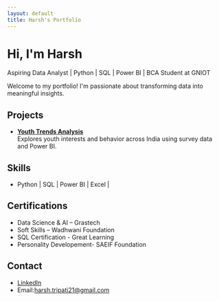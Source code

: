 ```yaml
---
layout: default
title: Harsh's Portfolio
---
```


# Hi, I'm Harsh  
Aspiring Data Analyst | Python | SQL | Power BI | BCA Student at GNIOT

Welcome to my portfolio! I'm passionate about transforming data into meaningful insights.

## Projects

- **[Youth Trends Analysis](https://github.com/harsh-bca/Youth-Trend-Analysis)**  
  Explores youth interests and behavior across India using survey data and Power BI.

## Skills

- Python | SQL | Power BI | Excel | 

## Certifications

- Data Science & AI – Grastech
- Soft Skills – Wadhwani Foundation
- SQL Certification - Great Learning
- Personality Developement- SAEIF Foundation

## Contact

- [LinkedIn](linkedin.com/in/harsh-tripathi-64376333a)  
- Email:harsh.tripati21@gmail.com
